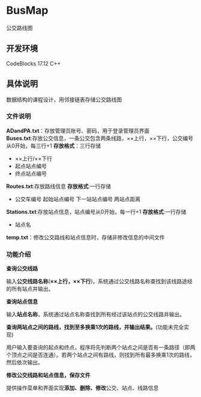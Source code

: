 # BusMap
公交路线图

## 开发环境
CodeBlocks 17.12  C++

## 具体说明
数据结构的课程设计，用邻接链表存储公交路线图
### 文件说明
**ADandPA.txt**：存放管理员账号、密码，用于登录管理员界面  
**Buses.txt**:存放公交信息，一条公交包含两条线路，××上行，××下行，公交编号从0开始，每三行+1
**存放格式**：三行存储

 - ××上行/××下行
 - 起点站点编号
 - 终点站点编号

**Routes.txt**:存放路线信息
**存放格式**:一行存储

 - 公交车编号  起始站点编号  下一站站点编号  两站点距离

**Stations.txt**:存放站点信息，站点编号从0开始，每一行+1
**存放格式**:一行存储

 - 站点名

**temp.txt**：修改公交路线和站点信息时，存储非修改信息的中间文件
### 功能介绍

 **查询公交线路**

输入**公交线路名称**(**××上行，××下行**)，系统通过公交线路名称查找到该线路途经的所有站点并输出。

 **查询站点信息**

输入**站点名称**，系统通过站点名称查找到所有经过该站点的公交线路并输出。

**查询两站点之间的路线，找到至多换乘1次的路线，并输出结果。**(功能未完全实现)

用户输入要查询的起点和终点，程序将先判断两个站点之间是否有一条路径（即两个顶点之间是否连通）。若两个站点之间有路线，则找到所有最多换乘1次的路线，然后依次输出。

**修改公交线路和站点信息，保存文件**

提供操作菜单和界面实现**添加、删除、修改**公交、站点、线路信息
